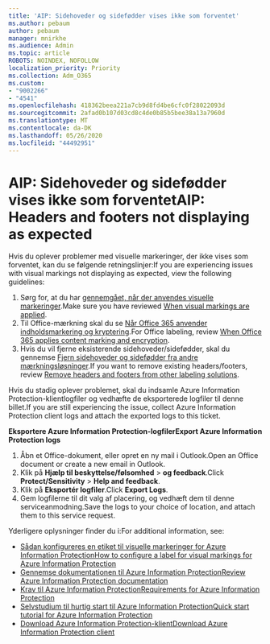 ```yaml
---
title: 'AIP: Sidehoveder og sidefødder vises ikke som forventet'
ms.author: pebaum
author: pebaum
manager: mnirkhe
ms.audience: Admin
ms.topic: article
ROBOTS: NOINDEX, NOFOLLOW
localization_priority: Priority
ms.collection: Adm_O365
ms.custom:
- "9002266"
- "4541"
ms.openlocfilehash: 418362beea221a7cb9d8fd4be6cfc0f28022093d
ms.sourcegitcommit: 2afad0b107d03cd8c4de0b85b5bee38a13a7960d
ms.translationtype: MT
ms.contentlocale: da-DK
ms.lasthandoff: 05/26/2020
ms.locfileid: "44492951"
---
```

# <a name="aip-headers-and-footers-not-displaying-as-expected"></a><span data-ttu-id="376d2-102">AIP: Sidehoveder og sidefødder vises ikke som forventet</span><span class="sxs-lookup"><span data-stu-id="376d2-102">AIP: Headers and footers not displaying as expected</span></span>

<span data-ttu-id="376d2-103">Hvis du oplever problemer med visuelle markeringer, der ikke vises som forventet, kan du se følgende retningslinjer:</span><span class="sxs-lookup"><span data-stu-id="376d2-103">If you are experiencing issues with visual markings not displaying as expected, view the following guidelines:</span></span>

1. <span data-ttu-id="376d2-104">Sørg for, at du har [gennemgået, når der anvendes visuelle markeringer](https://docs.microsoft.com/azure/information-protection/configure-policy-markings#when-visual-markings-are-applied).</span><span class="sxs-lookup"><span data-stu-id="376d2-104">Make sure you have reviewed [When visual markings are applied](https://docs.microsoft.com/azure/information-protection/configure-policy-markings#when-visual-markings-are-applied).</span></span>
2. <span data-ttu-id="376d2-105">Til Office-mærkning skal du se [Når Office 365 anvender indholdsmarkering og kryptering](https://docs.microsoft.com/microsoft-365/compliance/sensitivity-labels-office-apps#when-office-apps-apply-content-marking-and-encryption).</span><span class="sxs-lookup"><span data-stu-id="376d2-105">For Office labeling, review [When Office 365 applies content marking and encryption](https://docs.microsoft.com/microsoft-365/compliance/sensitivity-labels-office-apps#when-office-apps-apply-content-marking-and-encryption).</span></span>
3. <span data-ttu-id="376d2-106">Hvis du vil fjerne eksisterende sidehoveder/sidefødder, skal du gennemse [Fjern sidehoveder og sidefødder fra andre mærkningsløsninger](https://docs.microsoft.com/azure/information-protection/rms-client/client-admin-guide-customizations#remove-headers-and-footers-from-other-labeling-solutions).</span><span class="sxs-lookup"><span data-stu-id="376d2-106">If you want to remove existing headers/footers, review [Remove headers and footers from other labeling solutions](https://docs.microsoft.com/azure/information-protection/rms-client/client-admin-guide-customizations#remove-headers-and-footers-from-other-labeling-solutions).</span></span>

<span data-ttu-id="376d2-107">Hvis du stadig oplever problemet, skal du indsamle Azure Information Protection-klientlogfiler og vedhæfte de eksporterede logfiler til denne billet.</span><span class="sxs-lookup"><span data-stu-id="376d2-107">If you are still experiencing the issue, collect Azure Information Protection client logs and attach the exported logs to this ticket.</span></span>

<span data-ttu-id="376d2-108">**Eksportere Azure Information Protection-logfiler**</span><span class="sxs-lookup"><span data-stu-id="376d2-108">**Export Azure Information Protection logs**</span></span>

1. <span data-ttu-id="376d2-109">Åbn et Office-dokument, eller opret en ny mail i Outlook.</span><span class="sxs-lookup"><span data-stu-id="376d2-109">Open an Office document or create a new email in Outlook.</span></span>
2. <span data-ttu-id="376d2-110">Klik på **Hjælp til beskyttelse/følsomhed**  >  **og feedback**.</span><span class="sxs-lookup"><span data-stu-id="376d2-110">Click **Protect/Sensitivity** > **Help and feedback**.</span></span>
3. <span data-ttu-id="376d2-111">Klik på **Eksportér logfiler**.</span><span class="sxs-lookup"><span data-stu-id="376d2-111">Click **Export Logs**.</span></span>
4. <span data-ttu-id="376d2-112">Gem logfilerne til dit valg af placering, og vedhæft dem til denne serviceanmodning.</span><span class="sxs-lookup"><span data-stu-id="376d2-112">Save the logs to your choice of location, and attach them to this service request.</span></span>

<span data-ttu-id="376d2-113">Yderligere oplysninger finder du i:</span><span class="sxs-lookup"><span data-stu-id="376d2-113">For additional information, see:</span></span>

- [<span data-ttu-id="376d2-114">Sådan konfigureres en etiket til visuelle markeringer for Azure Information Protection</span><span class="sxs-lookup"><span data-stu-id="376d2-114">How to configure a label for visual markings for Azure Information Protection</span></span>](https://docs.microsoft.com/azure/information-protection/configure-policy-markings)
- [<span data-ttu-id="376d2-115">Gennemse dokumentationen til Azure Information Protection</span><span class="sxs-lookup"><span data-stu-id="376d2-115">Review Azure Information Protection documentation</span></span>](https://docs.microsoft.com/azure/information-protection/what-is-information-protection)
- [<span data-ttu-id="376d2-116">Krav til Azure Information Protection</span><span class="sxs-lookup"><span data-stu-id="376d2-116">Requirements for Azure Information Protection</span></span>](https://docs.microsoft.com/azure/information-protection/get-started/requirements)
- [<span data-ttu-id="376d2-117">Selvstudium til hurtig start til Azure Information Protection</span><span class="sxs-lookup"><span data-stu-id="376d2-117">Quick start tutorial for Azure Information Protection</span></span>](https://docs.microsoft.com/azure/information-protection/get-started/infoprotect-quick-start-tutorial)
- [<span data-ttu-id="376d2-118">Download Azure Information Protection-klient</span><span class="sxs-lookup"><span data-stu-id="376d2-118">Download Azure Information Protection client</span></span>](https://www.microsoft.com/download/details.aspx?id=53018)
